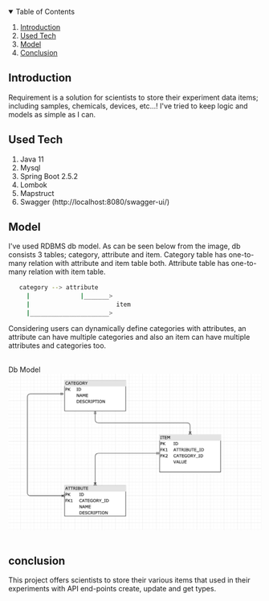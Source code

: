 <p align="center">



<!-- TABLE OF CONTENTS -->
<details open="open">
  <summary>Table of Contents</summary>
  <ol>
    <li><a href="#introduction">Introduction</a></li>
    <li><a href="#used-tech">Used Tech</a></li>
    <li><a href="#model">Model</a></li>
    <li><a href="#conclusion">Conclusion</a></li>
  </ol>
</details>



<!-- INTRODUCTION -->
## Introduction
Requirement is a solution for scientists to store their experiment data items; including samples, chemicals, devices, etc...!
I've tried to keep logic and models as simple as I can.
</br>



## Used Tech

1. Java 11
2. Mysql
3. Spring Boot 2.5.2
4. Lombok
5. Mapstruct
6. Swagger (http://localhost:8080/swagger-ui/)


<!-- Model -->
## Model
I've used RDBMS db model. As can be seen below from the image, db consists 3 tables; category, attribute and item.
Category table has one-to-many relation with attribute and item table both.
Attribute table has one-to-many relation with item table.
```sh
   category --> attribute
     |              |_______>
     |                        item
     |______________________>
   ```
Considering users can dynamically define categories with attributes, an attribute can have multiple categories
and also an item can have multiple attributes and categories too.
</br></br>

Db Model
![alt text](src/main/resources/static/img.png)
</br></br>



<!-- Conclusion -->
## conclusion
This project offers scientists to store their various items that used in their experiments with API end-points create, update and get types.
